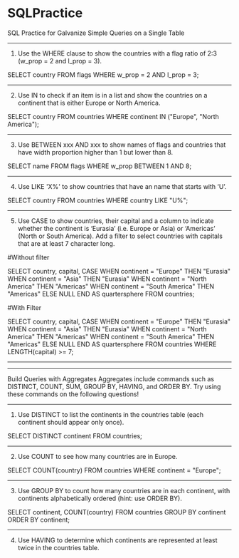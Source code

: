 # SQLPractice
SQL Practice for Galvanize
Simple Queries on a Single Table
*****************************
1. Use the WHERE clause to show the countries with a flag ratio of 2:3 (w_prop = 2 and l_prop = 3).

SELECT country FROM flags WHERE w_prop = 2 AND l_prop = 3;

*******************************
2. Use IN to check if an item is in a list and show the countries on a continent that is either Europe
or North America.

SELECT country FROM countries WHERE continent IN ("Europe", "North America");

**********************************
3. Use BETWEEN xxx AND xxx to show names of flags and countries that have width proportion
higher than 1 but lower than 8.


SELECT name FROM flags WHERE w_prop BETWEEN 1 AND 8;

***********************************
4. Use LIKE 'X%' to show countries that have an name that starts with ‘U’.

SELECT country FROM countries WHERE country LIKE "U%";

*************************************
5. Use CASE to show countries, their capital and a column to indicate whether the continent is
‘Eurasia’ (i.e. Europe or Asia) or ‘Americas’ (North or South America). Add a filter to select
countries with capitals that are at least 7 character long.

#Without filter

SELECT country, capital, 
  CASE WHEN continent = "Europe" THEN "Eurasia"
    WHEN continent = "Asia" THEN "Eurasia"
    WHEN continent = "North America" THEN "Americas"
    WHEN continent = "South America" THEN "Americas"
  ELSE NULL END AS quartersphere
  FROM countries;
  
#With Filter

SELECT country, capital, 
  CASE WHEN continent = "Europe" THEN "Eurasia"
    WHEN continent = "Asia" THEN "Eurasia"
    WHEN continent = "North America" THEN "Americas"
    WHEN continent = "South America" THEN "Americas"
  ELSE NULL END AS quartersphere
  FROM countries
  WHERE LENGTH(capital) >= 7;

***********
************
Build Queries with Aggregates
Aggregates include commands such as DISTINCT, COUNT, SUM, GROUP BY, HAVING, and ORDER
BY. Try using these commands on the following questions!
******************************
1. Use DISTINCT to list the continents in the countries table (each continent should appear only
once).

SELECT DISTINCT continent FROM countries;


***************************
2. Use COUNT to see how many countries are in Europe.

SELECT COUNT(country) FROM countries WHERE continent = "Europe";

*******************************
3. Use GROUP BY to count how many countries are in each continent, with continents
alphabetically ordered (hint: use ORDER BY).

SELECT continent, COUNT(country) FROM countries
  GROUP BY continent
  ORDER BY continent;

*********************************
4. Use HAVING to determine which continents are represented at least twice in the countries table.



